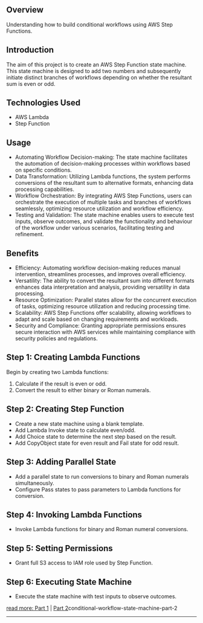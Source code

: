 ## Overview
Understanding how to build conditional workflows using AWS Step Functions.

## Introduction
The aim of this project is to create an AWS Step Function state machine. This state machine is designed to add two numbers and subsequently initiate distinct branches of workflows depending on whether the resultant sum is even or odd.

## Technologies Used
- AWS Lambda
- Step Function

## Usage
- Automating Workflow Decision-making: The state machine facilitates the automation of decision-making processes within workflows based on specific conditions.
- Data Transformation: Utilizing Lambda functions, the system performs conversions of the resultant sum to alternative formats, enhancing data processing capabilities.
- Workflow Orchestration: By integrating AWS Step Functions, users can orchestrate the execution of multiple tasks and branches of workflows seamlessly, optimizing resource utilization and workflow efficiency.
- Testing and Validation: The state machine enables users to execute test inputs, observe outcomes, and validate the functionality and behaviour of the workflow under various scenarios, facilitating testing and refinement.

## Benefits
- Efficiency: Automating workflow decision-making reduces manual intervention, streamlines processes, and improves overall efficiency.
- Versatility: The ability to convert the resultant sum into different formats enhances data interpretation and analysis, providing versatility in data processing.
- Resource Optimization: Parallel states allow for the concurrent execution of tasks, optimizing resource utilization and reducing processing time.
- Scalability: AWS Step Functions offer scalability, allowing workflows to adapt and scale based on changing requirements and workloads.
- Security and Compliance: Granting appropriate permissions ensures secure interaction with AWS services while maintaining compliance with security policies and regulations.

## Step 1: Creating Lambda Functions
Begin by creating two Lambda functions:
1. Calculate if the result is even or odd.
2. Convert the result to either binary or Roman numerals.

## Step 2: Creating Step Function
- Create a new state machine using a blank template.
- Add Lambda Invoke state to calculate even/odd.
- Add Choice state to determine the next step based on the result.
- Add CopyObject state for even result and Fail state for odd result.

## Step 3: Adding Parallel State
- Add a parallel state to run conversions to binary and Roman numerals simultaneously.
- Configure Pass states to pass parameters to Lambda functions for conversion.

## Step 4: Invoking Lambda Functions
- Invoke Lambda functions for binary and Roman numeral conversions.

## Step 5: Setting Permissions
- Grant full S3 access to IAM role used by Step Function.

## Step 6: Executing State Machine
- Execute the state machine with test inputs to observe outcomes.

[read more: Part 1](https://teebaba.hashnode.dev/conditional-workflow-state-machine-part-1)  |  [Part 2](https://teebaba.hashnode.dev/)conditional-workflow-state-machine-part-2

------